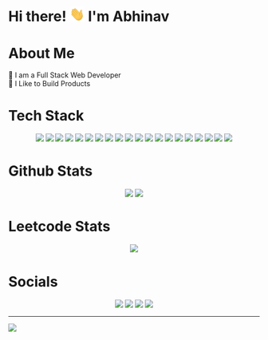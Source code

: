 # Hi there! <img width="30px" src="https://github.com/SatYu26/SatYu26/raw/master/Assets/Hi.gif" /> I'm Abhinav

# About Me

🔭 I am a Full Stack Web Developer <br /> 🚀 I Like to Build Products

# Tech Stack

<p align="center">
<img src="https://img.shields.io/badge/c-%2300599C.svg?style=for-the-badge&logo=c&logoColor=white" height="25"/>
<img src="https://img.shields.io/badge/c++-%2300599C.svg?style=for-the-badge&logo=c%2B%2B&logoColor=white" height="25"/>
<img src="https://img.shields.io/badge/javascript-%23323330.svg?style=for-the-badge&logo=javascript&logoColor=%23F7DF1E" height="25"/>
<img src="https://img.shields.io/badge/Solidity-%23363636.svg?style=for-the-badge&logo=solidity&logoColor=white" height="25"/>
<img src="https://img.shields.io/badge/html5-%23E34F26.svg?style=for-the-badge&logo=html5&logoColor=white" height="25"/>
<img src="https://img.shields.io/badge/css3-%231572B6.svg?style=for-the-badge&logo=css3&logoColor=white" height="25"/>
<img src=https://img.shields.io/badge/SASS-hotpink.svg?style=for-the-badge&logo=SASS&logoColor=white" height="25"/>
<img src="https://img.shields.io/badge/bootstrap-%23563D7C.svg?style=for-the-badge&logo=bootstrap&logoColor=white" height="25"/>
<img src="https://img.shields.io/badge/express.js-%23404d59.svg?style=for-the-badge&logo=express&logoColor=%2361DAFB" height="25"/>
<img src="https://img.shields.io/badge/node.js-6DA55F?style=for-the-badge&logo=node.js&logoColor=white" height="25"/>
<img src="https://img.shields.io/badge/react-%2320232a.svg?style=for-the-badge&logo=react&logoColor=%2361DAFB" height="25"/>
<img src="https://img.shields.io/badge/redux-%23593d88.svg?style=for-the-badge&logo=redux&logoColor=white" height="25"/>
<img src="https://img.shields.io/badge/Visual%20Studio%20Code-0078d7.svg?style=for-the-badge&logo=visual-studio-code&logoColor=white" height="25"/>
<img src="https://img.shields.io/badge/git-%23F05033.svg?style=for-the-badge&logo=git&logoColor=white" height="25"/>
<img src="https://img.shields.io/badge/github-%23121011.svg?style=for-the-badge&logo=github&logoColor=white" height="25"/>
<img src="https://img.shields.io/badge/MongoDB-%234ea94b.svg?style=for-the-badge&logo=mongodb&logoColor=white" height="25"/>
<img src="https://img.shields.io/badge/postgres-%23316192.svg?style=for-the-badge&logo=postgresql&logoColor=white" height="25"/>
<img src="https://img.shields.io/badge/Postman-FF6C37?style=for-the-badge&logo=postman&logoColor=white" height="25"/>
<img src="https://img.shields.io/badge/heroku-%23430098.svg?style=for-the-badge&logo=heroku&logoColor=white" height="25"/>
<img src="https://img.shields.io/badge/netlify-%23000000.svg?style=for-the-badge&logo=netlify&logoColor=#00C7B7" height="25"/>

</p>

# Github Stats

<p align="center">
<img src="https://github-readme-stats.vercel.app/api?username=wraith-0&theme=radical&hide_title=truecount_private=true&show_icons=true" height="200em"/>
<img src="https://github-readme-stats.vercel.app/api/top-langs/?username=wraith-0&theme=radical" height="200em" />
<p>

# Leetcode Stats

<p align="center">
<img src="https://leetcard.jacoblin.cool/navabhi__?theme=nord&font=Cairo&ext=contest" />
</p>

# Socials

<p align="center">
<a href="mailto:19ucs254@lnmiit.ac.in"><img src="https://img.shields.io/badge/Gmail-D14836?style=for-the-badge&logo=gmail&logoColor=white"></img></a>
<a href="https://www.linkedin.com/in/nav-abhi/"><img src="https://img.shields.io/badge/Linkedin-0077B5?style=for-the-badge&logo=linkedin&logoColor=white"></img></a>
<a href="https://mobile.twitter.com/navabhi__"><img src="https://img.shields.io/badge/navabhi__-%231DA1F2.svg?style=for-the-badge&logo=Twitter&logoColor=white"></img></a>
<a href="https://leetcode.com/navabhi__/"><img src="https://img.shields.io/badge/-LeetCode-FFA116?style=for-the-badge&logo=LeetCode&logoColor=black"></img></a>
</p>

---

[![](https://visitcount.itsvg.in/api?id=wraith-0&icon=0&color=0)](https://visitcount.itsvg.in)
